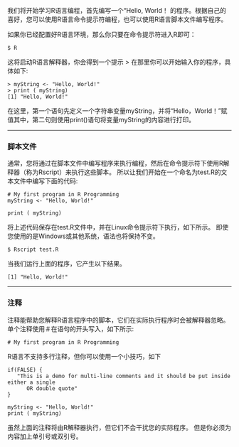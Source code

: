 
我们将开始学习R语言编程，首先编写一个“Hello, World！ 的程序。根据自己的喜好，您可以使用R语言命令提示符编程，也可以使用R语言脚本文件编写程序。

如果你已经配置好R语言环境，那么你只要在命令提示符进入R即可：
```
$ R
```

这将启动R语言解释器，你会得到一个提示 > 在那里你可以开始输入你的程序，具体如下:
```
> myString <- "Hello, World!"
> print ( myString)
[1] "Hello, World!"

```
在这里，第一个语句先定义一个字符串变量myString，并将“Hello，World！”赋值其中，第二句则使用print()语句将变量myString的内容进行打印。

---

### 脚本文件

通常，您将通过在脚本文件中编写程序来执行编程，然后在命令提示符下使用R解释器（称为Rscript）来执行这些脚本。 所以让我们开始在一个命名为test.R的文本文件中编写下面的代码:

```
# My first program in R Programming
myString <- "Hello, World!"

print ( myString)
```

将上述代码保存在test.R文件中，并在Linux命令提示符下执行，如下所示。 即使您使用的是Windows或其他系统，语法也将保持不变。

```
$ Rscript test.R 
```
当我们运行上面的程序，它产生以下结果。
```
[1] "Hello, World!"
```

---

### 注释

注释能帮助您解释R语言程序中的脚本，它们在实际执行程序时会被解释器忽略。 单个注释使用＃在语句的开头写入，如下所示:

```
# My first program in R Programming
```

R语言不支持多行注释，但你可以使用一个小技巧，如下

```
if(FALSE) {
   "This is a demo for multi-line comments and it should be put inside either a single
      OR double quote"
}

myString <- "Hello, World!"
print ( myString)

```

虽然上面的注释将由R解释器执行，但它们不会干扰您的实际程序。 但是你必须为内容加上单引号或双引号。